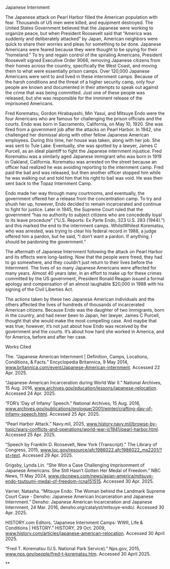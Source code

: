 ---
---

Japanese Internment

The Japanese attack on Pearl Harbor filled the American population with fear. Thousands of US men were killed, and equipment destroyed. The United States Government believed that the Japanese were working to organize peace, but when President Roosevelt said that “America was suddenly and deliberately attacked” by Japan, American neighbors were quick to share their worries and pleas for something to be done. Japanese Americans were feared because they were thought to be spying for their “homeland.” To try and regain control of the spiraling Americans, President Roosevelt signed Executive Order 9066, removing Japanese citizens from their homes across the country, specifically the West Coast, and moving them to what were essentially prison camps. Over 120,000 Japanese Americans were sent to and lived in these internment camps. Because of the harsh conditions and the threat of a higher security camp, only four people are known and documented in their attempts to speak out against the crime that was being committed. Just one of these people was released, but she was responsible for the imminent release of the imprisoned Americans.

Fred Korematsu, Gordon Hirabayashi, Min Yasui, and Mitsuye Endo were the four Americans who are famous for challenging the prison officials and the courts. Endo was born in Sacramento, California, on May 10, 1920. She was fired from a government job after the attacks on Pearl Harbor. In 1942, she challenged her dismissal along with other fellow Japanese American employees. During this time, her house was taken, along with her job. She was sent to Tule Lake. Eventually, she was spotted by a lawyer, James C Purcell, as an ideal plaintiff to fight the Japanese internment injustice. Fred Korematsu was a similarly aged Japanese immigrant who was born in 1919 in Oakland, California. Korematsu was arrested on the street because an officer had realized he was avoiding reporting to the internment camp. Fred paid the bail and was released, but then another officer stopped him while he was walking out and told him that his right to bail was void. He was then sent back to the Topaz Internment Camp.

Endo made her way through many courtrooms, and eventually, the government offered her a release from the concentration camp. To try and shush her up, however, Endo decided to remain incarcerated and continue to fight for justice. Later in 1945, the Supreme Court ruled that the government “has no authority to subject citizens who are concededly loyal to its leave procedure” (“U.S. Reports: Ex Parte Endo, 323 U.S. 283 (1944).”) and this marked the end to the internment camps. WhilstWhilest Korematsu, who was arrested, was trying to clear his federal record in 1988, a judge offered him a pardon, but he said, “I don’t want a pardon. If anything, I should be pardoning the government.”

The aftermath of Japanese Internment following the attack on Pearl Harbor and its effects were long-lasting. Now that the people were freed, they had to go somewhere, and they couldn’t just return to their lives before the Internment. The lives of so many Japanese Americans were affected for many years. Almost 40 years later, in an effort to make up for these crimes committed by the US government, President Ronald Reagan issued a formal apology and compensation of an almost laughable $20,000 in 1988 with his signing of the Civil Liberties Act.

The actions taken by these two Japanese American individuals and the others affected the lives of hundreds of thousands of incarcerated American citizens. Because Endo was the daughter of two immigrants, born in the country, and had never been to Japan, her lawyer, James C Purcell, thought that she would make the most compelling case. And maybe that was true; however, it’s not just about how Endo was received by the government and the courts. It’s about how hard she worked in America, and for America, before and after her case.

Works Cited

The. “Japanese American Internment | Definition, Camps, Locations, Conditions, & Facts.” Encyclopedia Britannica, 9 May 2014, www.britannica.com/event/Japanese-American-internment. Accessed 22 Apr. 2025.

“Japanese-American Incarceration during World War II.” National Archives, 15 Aug. 2016, www.archives.gov/education/lessons/japanese-relocation. Accessed 24 Apr. 2025.

“FDR’s ‘Day of Infamy’ Speech.” National Archives, 15 Aug. 2016, www.archives.gov/publications/prologue/2001/winter/crafting-day-of-infamy-speech.html. Accessed 25 Apr. 2025.

“Pearl Harbor Attack.” Navy.mil, 2025, www.history.navy.mil/browse-by-topic/wars-conflicts-and-operations/world-war-ii/1941/pearl-harbor.html. Accessed 25 Apr. 2025.

“Speech by Franklin D. Roosevelt, New York (Transcript).” The Library of Congress, 2015, www.loc.gov/resource/afc1986022.afc1986022_ms2201/?st=text. Accessed 29 Apr. 2025.

Grigsby, Lynda Lin. “She Won a Case Challenging Imprisonment of Japanese Americans. She Still Hasn’t Gotten Her Medal of Freedom.” NBC News, 11 May 2024, www.nbcnews.com/news/asian-america/mitsuye-endo-tsutsumi-medal-of-freedom-rcna151515. Accessed 30 Apr. 2025.

Varner, Natasha. “Mitsuye Endo: The Woman behind the Landmark Supreme Court Case - Densho: Japanese American Incarceration and Japanese Internment.” Densho: Japanese American Incarceration and Japanese Internment, 24 Mar. 2016, densho.org/catalyst/mitsuye-endo/. Accessed 30 Apr. 2025.

HISTORY.com Editors. “Japanese Internment Camps: WWII, Life & Conditions | HISTORY.” HISTORY, 29 Oct. 2009, www.history.com/articles/japanese-american-relocation. Accessed 30 April 2025.

“Fred T. Korematsu (U.S. National Park Service).” Nps.gov, 2015, www.nps.gov/people/fred-t-korematsu.htm. Accessed 30 April 2025.

**